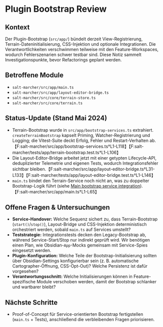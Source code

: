 # Plugin Bootstrap Review

## Kontext
Der Plugin-Bootstrap (`src/app/`) bündelt derzeit View-Registrierung, Terrain-Dateninitialisierung, CSS-Injektion und optionale Integrationen. Die Verantwortlichkeiten verschwimmen teilweise mit den Feature-Workspaces, wodurch Fehlerszenarien schwer testbar sind. Diese Notiz sammelt Investigationspunkte, bevor Refactorings geplant werden.

## Betroffene Module
- `salt-marcher/src/app/main.ts`
- `salt-marcher/src/app/layout-editor-bridge.ts`
- `salt-marcher/src/core/terrain-store.ts`
- `salt-marcher/src/core/terrain.ts`

## Status-Update (Stand Mai 2024)
- Terrain-Bootstrap wurde in `src/app/bootstrap-services.ts` extrahiert. `createTerrainBootstrap` kapselt Priming, Watcher-Registrierung und Logging; die Vitest-Suite deckt Erfolg, Fehler und Restart-Verhalten ab.【F:salt-marcher/src/app/bootstrap-services.ts†L1-L118】【F:salt-marcher/tests/app/terrain-bootstrap.test.ts†L1-L106】
- Die Layout-Editor-Bridge arbeitet jetzt mit einer getypten Lifecycle-API, deduplizierter Telemetrie und eigenen Tests, wodurch Integrationsfehler sichtbar bleiben.【F:salt-marcher/src/app/layout-editor-bridge.ts†L31-L133】【F:salt-marcher/tests/app/layout-editor-bridge.test.ts†L1-L146】
- `main.ts` bindet den Terrain-Service noch nicht an, was zu doppelter Bootstrap-Logik führt (siehe [Main bootstrap service integration](main-bootstrap-service-integration.md)).【F:salt-marcher/src/app/main.ts†L1-L65】

## Offene Fragen & Untersuchungen
- **Service-Handover:** Welche Sequenz sichert zu, dass Terrain-Bootstrap (`start()`/`stop()`), Layout-Bridge und CSS-Injektion deterministisch orchestriert werden, sobald `main.ts` auf Services umstellt?
- **Teststrategie:** Integrationstests decken den Legacy-Bootstrap ab, während Service-Start/Stop nur indirekt geprüft wird. Wir benötigen einen Plan, wie Obsidian-`App`-Mocks gemeinsam mit Service-Spies eingesetzt werden.
- **Plugin-Konfiguration:** Welche Teile der Bootstrap-Initialisierung sollten über Obsidian-Settings konfigurierbar sein (z. B. automatische Cartographer-Öffnung, CSS-Opt-Out)? Welche Persistenz ist dafür vorgesehen?
- **Verantwortungsschnitt:** Welche Initialisierungen können in Feature-spezifische Module verschoben werden, damit der Bootstrap schlanker und wartbarer bleibt?

## Nächste Schritte
- Proof-of-Concept für Service-orientierten Bootstrap fertigstellen (`main.ts` + Tests), anschließend die verbleibenden Fragen priorisieren.
